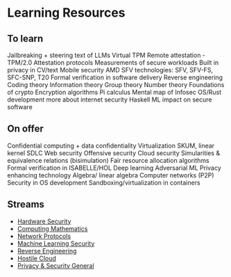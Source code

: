 # Learning Resources

## To learn

Jailbreaking + steering text of LLMs
Virtual TPM
Remote attestation - TPM/2.0
Attestation protocols
Measurements of secure workloads
Built in privacy in CV/text
Mobile security
AMD SFV technologies: SFV, SFV-FS, SFC-SNP, T20
Formal verification in software delivery
Reverse engineering
Coding theory
Information theory
Group theory
Number theory
Foundations of crypto
Encryption algorithms
Pi calculus
Mental map of Infosec
OS/Rust development
more about internet security
Haskell
ML impact on secure software


## On offer

Confidential computing + data confidentiality
Virtualization SKUM, linear kernel
SDLC
Web security
Offensive security
Cloud security
Simularities & equivalence relations (bisimulation)
Fair resource allocation algorithms
Formal verification in ISABELLE/HOL
Deep learning
Adversarial ML
Privacy enhancing technology
Algebra/ linear algebra
Computer networks (P2P)
Security in OS development
Sandboxing/virtualization in containers

## Streams

- [Hardware Security](streams/hardware.md)
- [Computing Mathematics](streams/computing-math.md)
- [Network Protocols](streams/network-protocols.md)
- [Machine Learning Security](streams/ml-security.md)
- [Reverse Engineering](streams/reverse-engineering.md)
- [Hostile Cloud](streams/hostile-cloud.md)
- [Privacy & Security General](streams/privacy-security-general.md)